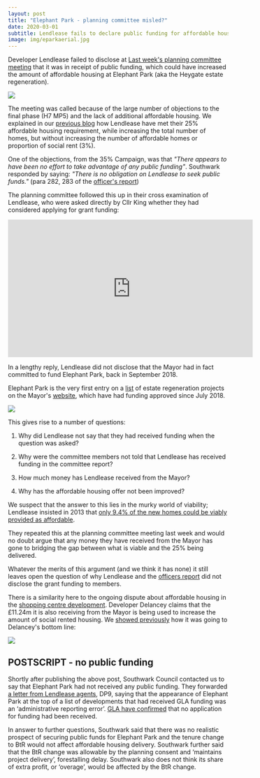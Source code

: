 ```yaml
---
layout: post
title: "Elephant Park - planning committee misled?"
date: 2020-03-01
subtitle: Lendlease fails to declare public funding for affordable housing
image: img/eparkaerial.jpg
---
```


Developer Lendlease failed to disclose at [Last week's planning committee meeting](https://35percent.org/2020-03-01-final-heygate-application-planning-committee-misled/) that it was in receipt of public funding, which could have increased the amount of affordable housing at Elephant Park (aka the Heygate estate regeneration). 

![](https://35percent.org/img/eparkaerial.jpg)

The meeting was called because of the large number of objections to the final phase (H7 MP5) and the lack of additional affordable housing.  We explained in our [previous blog](https://35percent.org/2020-02-21-heygate-final-chapter-and-chance-for-southwark-to-redeem-itself/) how Lendlease have met their 25% affordable housing requirement, while increasing the total number of homes, but without increasing the number of affordable homes or proportion of social rent (3%).

One of the objections, from the 35% Campaign, was that _"There appears to have been no effort to take advantage of any public funding"_.  Southwark responded  by saying: _"There is no obligation on Lendlease to seek public funds."_ (para 282, 283 of the [officer's report](https://moderngov.southwark.gov.uk/documents/s87381/Report%20Plot%20H7%20Heygate%20Street%20within%20land%20bounded%20by%20Elephant%20Park%20to%20the%20north%20Plot%20H2%20to%20the%20wes.pdf))

The planning committee followed this up in their cross examination of Lendlease, who were asked directly by Cllr King whether they had considered applying for grant funding:

<iframe width="560" height="315" src="https://www.youtube.com/embed/uYXZEWz7-wo?t=12360" frameborder="0" allow="accelerometer; autoplay; encrypted-media; gyroscope; picture-in-picture" allowfullscreen></iframe>

In a lengthy reply, Lendlease did not disclose that the Mayor had in fact committed to fund Elephant Park, back in September 2018. 

Elephant Park is the very first entry on a [list](https://www.london.gov.uk/sites/default/files/31.07.19_for_website_-_estate_regen_projects_approved_after_18_july_2018.pdf) of estate regeneration projects on the Mayor's [website](https://www.london.gov.uk/what-we-do/housing-and-land/increasing-housing-supply/estate-regeneration-data), which have had funding approved since July 2018.

![](https://35percent.org/img/screenshotglafunding.png)

This gives rise to a number of questions:

1. Why did Lendlease not say that they had received funding when the question was asked?

2. Why were the committee members not told that Lendlease has received funding in the committee report?

3. How much money has Lendlease received from the Mayor?

4. Why has the affordable housing offer not been improved?

We suspect that the answer to this lies in the murky world of viability; Lendlease insisted in 2013 that [only 9.4% of the new homes could be viably provided as affordable](https://www.theguardian.com/cities/2015/jun/25/london-developers-viability-planning-affordable-social-housing-regeneration-oliver-wainwright).

They repeated this at the planning committee meeting last week and would no doubt argue that any money they have received from the Mayor has gone to bridging the gap between what is viable and the 25% being delivered.

Whatever the merits of this argument (and we think it has none) it still leaves open the question of why Lendlease and the [officers report](https://moderngov.southwark.gov.uk/documents/s87381/Report%20Plot%20H7%20Heygate%20Street%20within%20land%20bounded%20by%20Elephant%20Park%20to%20the%20north%20Plot%20H2%20to%20the%20wes.pdf) did not disclose the grant funding to members. 

There is a similarity here to the ongoing dispute about affordable housing in the [shopping centre development](https://35percent.org/shopping-centre). Developer Delancey claims that the £11.24m it is also receiving from the Mayor is being used to increase the amount of social rented housing. We [showed previously](https://35percent.org/2018-07-02-viability-and-delancey/) how it was going to Delancey's bottom line:

![](https://35percent.org/img/delanceyfvaprofit.png)


## POSTSCRIPT - no public funding

Shortly after publishing the above post, Southwark Council contacted us to say that Elephant Park had not received any public funding.  They forwarded [a letter from Lendlease agents](https://www.docdroid.net/fbRoIQ5/ltr-to-lbs-re-35pc-campaign-tweet-020320-pdf), DP9, saying that the appearance of Elephant Park at the top of a list of developments that had received GLA funding was an ‘administrative reporting error’.  [GLA have confirmed](https://www.whatdotheyknow.com/request/elephant_park_grant_funding_appl#incoming-1558142) that no application for funding had been received.

In answer to further questions, Southwark said that there was no realistic prospect of securing public funds for Elephant Park and the tenure change to BtR would not affect affordable housing delivery.  Southwark further said that the BtR change was allowable by the planning consent and ‘maintains project delivery’, forestalling delay.  Southwark also does not think its share of extra profit, or ‘overage’, would be affected by the BtR change.


<meta name="twitter:card" content="summary_large_image" />

<meta name="twitter:site" content="@35percent_EAN" />

<meta name="twitter:title" content="Elephant Park - Planning Committee misled" />

<meta name="twitter:description" content="Lendlease failed to declare that it was in receipt of public funding that could have increased the amount of affordable housing at its Heygate estate regeneration." />

<meta name="twitter:image" content="https://35percent.org/img/pcomscreen.png" />
